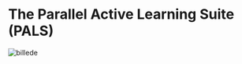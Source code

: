 # The Parallel Active Learning Suite (PALS)

![billede](https://user-images.githubusercontent.com/121713591/236820924-63800917-a620-4a45-9b1a-0dab3c9065ff.png)
